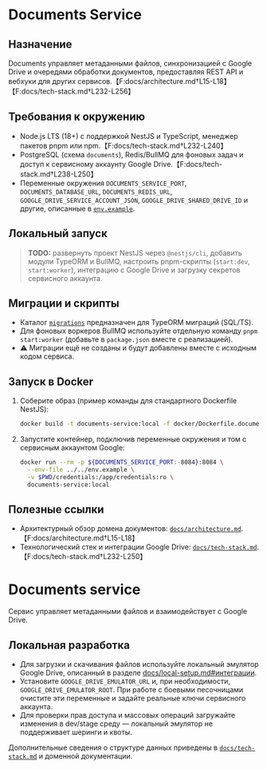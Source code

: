 # Documents Service

## Назначение
Documents управляет метаданными файлов, синхронизацией с Google Drive и очередями обработки документов, предоставляя REST API и вебхуки для других сервисов.【F:docs/architecture.md†L15-L18】【F:docs/tech-stack.md†L232-L256】

## Требования к окружению
- Node.js LTS (18+) с поддержкой NestJS и TypeScript, менеджер пакетов pnpm или npm.【F:docs/tech-stack.md†L232-L240】
- PostgreSQL (схема `documents`), Redis/BullMQ для фоновых задач и доступ к сервисному аккаунту Google Drive.【F:docs/tech-stack.md†L238-L250】
- Переменные окружения `DOCUMENTS_SERVICE_PORT`, `DOCUMENTS_DATABASE_URL`, `DOCUMENTS_REDIS_URL`, `GOOGLE_DRIVE_SERVICE_ACCOUNT_JSON`, `GOOGLE_DRIVE_SHARED_DRIVE_ID` и другие, описанные в [`env.example`](../../env.example).

## Локальный запуск
> **TODO:** развернуть проект NestJS через `@nestjs/cli`, добавить модули TypeORM и BullMQ, настроить pnpm-скрипты (`start:dev`, `start:worker`), интеграцию с Google Drive и загрузку секретов сервисного аккаунта.

## Миграции и скрипты
- Каталог [`migrations`](migrations/) предназначен для TypeORM миграций (SQL/TS).
- Для фоновых воркеров BullMQ используйте отдельную команду `pnpm start:worker` (добавьте в `package.json` вместе с реализацией).
- ⚠️ Миграции ещё не созданы и будут добавлены вместе с исходным кодом сервиса.

## Запуск в Docker
1. Соберите образ (пример команды для стандартного Dockerfile NestJS):
   ```bash
   docker build -t documents-service:local -f docker/Dockerfile.documents .
   ```
2. Запустите контейнер, подключив переменные окружения и том с сервисным аккаунтом Google:
   ```bash
   docker run --rm -p ${DOCUMENTS_SERVICE_PORT:-8084}:8084 \
     --env-file ../../env.example \
     -v $PWD/credentials:/app/credentials:ro \
     documents-service:local
   ```

## Полезные ссылки
- Архитектурный обзор домена документов: [`docs/architecture.md`](../../docs/architecture.md#1-общая-структура-сервисов).【F:docs/architecture.md†L15-L18】
- Технологический стек и интеграции Google Drive: [`docs/tech-stack.md`](../../docs/tech-stack.md#documents).【F:docs/tech-stack.md†L232-L250】
# Documents service

Сервис управляет метаданными файлов и взаимодействует с Google Drive.

## Локальная разработка

* Для загрузки и скачивания файлов используйте локальный эмулятор Google Drive, описанный в разделе [docs/local-setup.md#интеграции](../../docs/local-setup.md#интеграции).
* Установите `GOOGLE_DRIVE_EMULATOR_URL` и, при необходимости, `GOOGLE_DRIVE_EMULATOR_ROOT`. При работе с боевыми песочницами очистите эти переменные и задайте реальные ключи сервисного аккаунта.
* Для проверки прав доступа и массовых операций загружайте изменения в dev/stage среду — локальный эмулятор не поддерживает шеринги и квоты.

Дополнительные сведения о структуре данных приведены в [`docs/tech-stack.md`](../../docs/tech-stack.md) и доменной документации.

